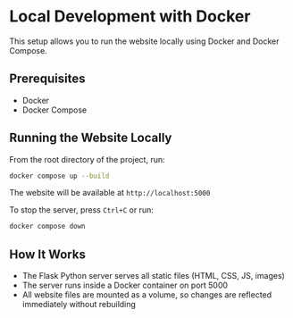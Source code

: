 # Local Development with Docker

This setup allows you to run the website locally using Docker and Docker Compose.

## Prerequisites

- Docker
- Docker Compose

## Running the Website Locally

From the root directory of the project, run:

```bash
docker compose up --build
```

The website will be available at `http://localhost:5000`

To stop the server, press `Ctrl+C` or run:

```bash
docker compose down
```

## How It Works

- The Flask Python server serves all static files (HTML, CSS, JS, images)
- The server runs inside a Docker container on port 5000
- All website files are mounted as a volume, so changes are reflected immediately without rebuilding
